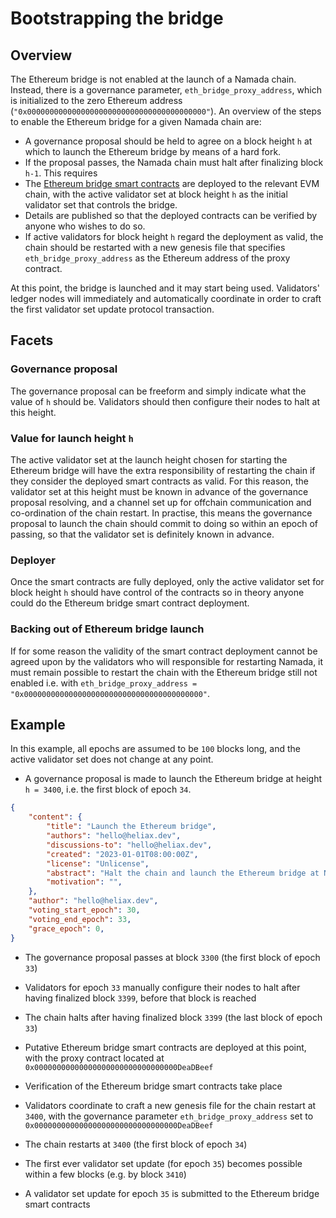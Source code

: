 # Bootstrapping the bridge

## Overview

The Ethereum bridge is not enabled at the launch of a Namada chain. Instead, there is a governance parameter, `eth_bridge_proxy_address`, which is initialized to the zero Ethereum address (`"0x0000000000000000000000000000000000000000"`). An overview of the steps to enable the Ethereum bridge for a given Namada chain are:

- A governance proposal should be held to agree on a block height `h` at which to launch the Ethereum bridge by means of a hard fork.
- If the proposal passes, the Namada chain must halt after finalizing block `h-1`. This requires
- The [Ethereum bridge smart contracts](./ethereum_smart_contracts.md) are deployed to the relevant EVM chain, with the active validator set at block height `h` as the initial validator set that controls the bridge.
- Details are published so that the deployed contracts can be verified by anyone who wishes to do so.
- If active validators for block height `h` regard the deployment as valid, the chain should be restarted with a new genesis file that specifies `eth_bridge_proxy_address` as the Ethereum address of the proxy contract.

At this point, the bridge is launched and it may start being used. Validators' ledger nodes will immediately and automatically coordinate in order to craft the first validator set update protocol transaction.

## Facets

### Governance proposal

The governance proposal can be freeform and simply indicate what the value of `h` should be. Validators should then configure their nodes to halt at this height.

### Value for launch height `h`

The active validator set at the launch height chosen for starting the Ethereum bridge will have the extra responsibility of restarting the chain if they consider the deployed smart contracts as valid. For this reason, the validator set at this height must be known in advance of the governance proposal resolving, and a channel set up for offchain communication and co-ordination of the chain restart. In practise, this means the governance proposal to launch the chain should commit to doing so within an epoch of passing, so that the validator set is definitely known in advance.

### Deployer

Once the smart contracts are fully deployed, only the active validator set for block height `h` should have control of the contracts so in theory anyone could do the Ethereum bridge smart contract deployment.

### Backing out of Ethereum bridge launch

If for some reason the validity of the smart contract deployment cannot be agreed upon by the validators who will responsible for restarting Namada, it must remain possible to restart the chain with the Ethereum bridge still not enabled i.e. with `eth_bridge_proxy_address = "0x0000000000000000000000000000000000000000"`.

## Example

In this example, all epochs are assumed to be `100` blocks long, and the active validator set does not change at any point.

- A governance proposal is made to launch the Ethereum bridge at height `h = 3400`, i.e. the first block of epoch `34`.

```json
{
    "content": {
        "title": "Launch the Ethereum bridge",
        "authors": "hello@heliax.dev",
        "discussions-to": "hello@heliax.dev",
        "created": "2023-01-01T08:00:00Z",
        "license": "Unlicense",
        "abstract": "Halt the chain and launch the Ethereum bridge at Namada block height 3400",
        "motivation": "",
    },
    "author": "hello@heliax.dev",
    "voting_start_epoch": 30,
    "voting_end_epoch": 33,
    "grace_epoch": 0,
}
```

- The governance proposal passes at block `3300` (the first block of epoch `33`)

- Validators for epoch `33` manually configure their nodes to halt after having finalized block `3399`, before that block is reached

- The chain halts after having finalized block `3399` (the last block of epoch `33`)

- Putative Ethereum bridge smart contracts are deployed at this point, with the proxy contract located at `0x00000000000000000000000000000000DeaDBeef`

- Verification of the Ethereum bridge smart contracts take place

- Validators coordinate to craft a new genesis file for the chain restart at `3400`, with the governance parameter `eth_bridge_proxy_address` set to `0x00000000000000000000000000000000DeaDBeef`

- The chain restarts at `3400` (the first block of epoch `34`)

- The first ever validator set update (for epoch `35`) becomes possible within a few blocks (e.g. by block `3410`)

- A validator set update for epoch `35` is submitted to the Ethereum bridge smart contracts

